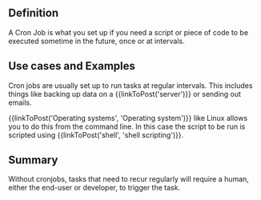 ## Definition
A Cron Job is what you set up if you need a script or piece of code to be executed sometime in the future, once or at intervals.


## Use cases and Examples
Cron jobs are usually set up to run tasks at regular intervals. This includes things like backing up data on a {{linkToPost('server')}} or sending out emails.

{{linkToPost('Operating systems', 'Operating system')}} like Linux allows you to do this from the command line. In this case the script to be run is scripted using {{linkToPost('shell', 'shell scripting')}}.

## Summary
Without cronjobs, tasks that need to recur regularly will require a human, either the end-user or developer, to trigger the task.
